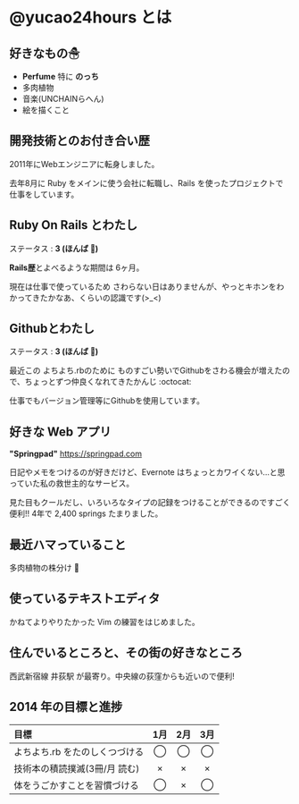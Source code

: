 # @yucao24hours とは
## 好きなもの☃
* **Perfume** 特に **のっち**
* 多肉植物
* 音楽(UNCHAINらへん)
* 絵を描くこと

## 開発技術とのお付き合い歴
2011年にWebエンジニアに転身しました。

去年8月に Ruby をメインに使う会社に転職し、Rails を使ったプロジェクトで仕事をしています。

## Ruby On Rails とわたし
ステータス : **3 (ほんば :herb:)**

**Rails歴**とよべるような期間は 6ヶ月。

現在は仕事で使っているため さわらない日はありませんが、やっとキホンをわかってきたかなあ、くらいの認識です(>_<)

## Githubとわたし
ステータス : **3 (ほんば :herb:)**

最近この よちよち.rbのために ものすごい勢いでGithubをさわる機会が増えたので、ちょっとずつ仲良くなれてきたかんじ :octocat:

仕事でもバージョン管理等にGithubを使用しています。

## 好きな Web アプリ
**"Springpad"** https://springpad.com

日記やメモをつけるのが好きだけど、Evernote はちょっとカワイくない...と思っていた私の救世主的なサービス。

見た目もクールだし、いろいろなタイプの記録をつけることができるのですごく便利!! 4年で 2,400 springs たまりました。

## 最近ハマっていること
多肉植物の株分け :herb:

## 使っているテキストエディタ
かねてよりやりたかった Vim の練習をはじめました。

## 住んでいるところと、その街の好きなところ
西武新宿線 井荻駅 が最寄り。中央線の荻窪からも近いので便利!

## 2014 年の目標と進捗
|            目標           | 1月 | 2月 | 3月 |
|:-------------------------|:---:|:---:|:---:|
|よちよち.rb をたのしくつづける |  ◯  |  ◯  |  ◯  |
|技術本の積読撲滅(3冊/月 読む) |  ×  |  ×  |  ×  |
|体をうごかすことを習慣づける   |  ◯  |  ×  |  ◯  |
